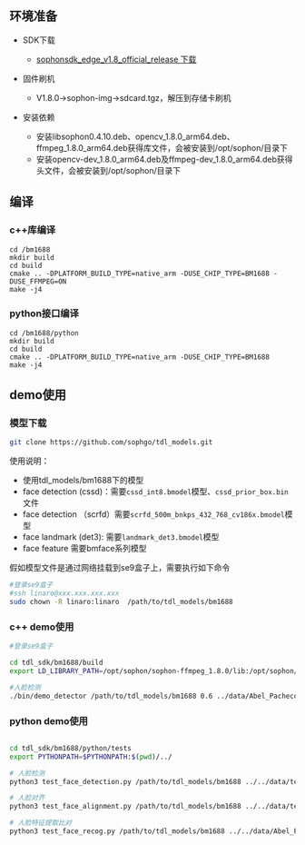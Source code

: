
## 环境准备

* SDK下载
  * [sophonsdk_edge_v1.8_official_release 下载](https://developer.sophgo.com/site/index/material/92/all.html)

* 固件刷机
  * V1.8.0->sophon-img->sdcard.tgz，解压到存储卡刷机

* 安装依赖
  * 安装libsophon0.4.10.deb、opencv_1.8.0_arm64.deb、ffmpeg_1.8.0_arm64.deb获得库文件，会被安装到/opt/sophon/目录下
  * 安装opencv-dev_1.8.0_arm64.deb及ffmpeg-dev_1.8.0_arm64.deb获得头文件，会被安装到/opt/sophon/目录下

## 编译

### c++库编译

```shell
cd /bm1688
mkdir build
cd build
cmake .. -DPLATFORM_BUILD_TYPE=native_arm -DUSE_CHIP_TYPE=BM1688 -DUSE_FFMPEG=ON
make -j4
```

### python接口编译

```shell
cd /bm1688/python
mkdir build
cd build
cmake .. -DPLATFORM_BUILD_TYPE=native_arm -DUSE_CHIP_TYPE=BM1688
make -j4
```

## demo使用

### 模型下载

```sh
git clone https://github.com/sophgo/tdl_models.git
```

使用说明：

* 使用tdl_models/bm1688下的模型
* face detection (cssd)：需要`cssd_int8.bmodel`模型、`cssd_prior_box.bin`文件
* face detection （scrfd）需要`scrfd_500m_bnkps_432_768_cv186x.bmodel`模型
* face landmark (det3): 需要`landmark_det3.bmodel`模型
* face feature 需要bmface系列模型

假如模型文件是通过网络挂载到se9盒子上，需要执行如下命令

```sh
#登录se9盒子
#ssh linaro@xxx.xxx.xxx.xxx
sudo chown -R linaro:linaro  /path/to/tdl_models/bm1688
```

### c++ demo使用

```sh
#登录se9盒子

cd tdl_sdk/bm1688/build
export LD_LIBRARY_PATH=/opt/sophon/sophon-ffmpeg_1.8.0/lib:/opt/sophon/sophon-opencv_1.8.0/lib:/opt/sophon/libsophon-0.4.10/lib/:$(pwd)/lib

#人脸检测
./bin/demo_detector /path/to/tdl_models/bm1688 0.6 ../data/Abel_Pacheco_0001.jpg


```

### python demo使用

```sh

cd tdl_sdk/bm1688/python/tests
export PYTHONPATH=$PYTHONPATH:$(pwd)/../

# 人脸检测
python3 test_face_detection.py /path/to/tdl_models/bm1688 ../../data/test_2.jpg

# 人脸对齐
python3 test_face_alignment.py /path/to/tdl_models/bm1688 ../../data/test_2.jpg

# 人脸特征提取比对
python3 test_face_recog.py /path/to/tdl_models/bm1688 ../../data/Abel_Pacheco_0001.jpg ../../data/Abel_Pacheco_0004.jpg

```
